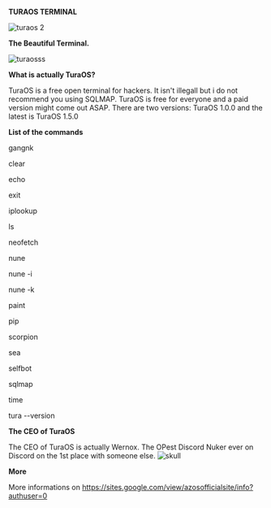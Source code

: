 **TURAOS TERMINAL**

![turaos 2](https://user-images.githubusercontent.com/105005276/213526455-328a3a47-cb8f-41f2-99e7-81f00cc4769b.png)





**The Beautiful Terminal.**

![turaosss](https://user-images.githubusercontent.com/105005276/213526961-d46e0554-76f5-4bfc-a62e-93d9873f3fd7.PNG)








**What is actually TuraOS?**


TuraOS is a free open terminal for hackers. It isn't illegall but i do not recommend you using SQLMAP. TuraOS is free for everyone and a paid version might come out ASAP. There are two versions: TuraOS 1.0.0 and the latest is TuraOS 1.5.0

**List of the commands**

gangnk

clear

echo

exit

iplookup

ls

neofetch

nune

nune -i

nune -k

paint

pip

scorpion

sea

selfbot

sqlmap

time

tura --version







**The CEO of TuraOS**

The CEO of TuraOS is actually Wernox.
The OPest Discord Nuker ever on Discord on the 1st place with someone else.
![skull](https://user-images.githubusercontent.com/105005276/213528223-c9680b4c-55de-4295-b638-6b5dcded04dc.jpg)



**More**

More informations on https://sites.google.com/view/azosofficialsite/info?authuser=0
